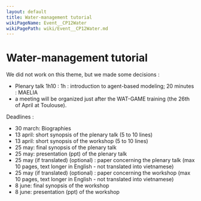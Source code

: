 ```yaml
---
layout: default
title: Water-management tutorial
wikiPageName: Event__CP12Water
wikiPagePath: wiki/Event__CP12Water.md
---
```


# Water-management tutorial

We did not work on this theme, but we made some decisions :
- Plenary talk 1h10 : 1h : introduction to agent-based modeling; 20 minutes : MAELIA
- a meeting will be organized just after the WAT-GAME training (the 26th of April at Toulouse).

Deadlines :
- 30 march: Biographies
- 13 april: short synopsis of the plenary talk (5 to 10 lines)
- 13 april: short synopsis of the workshop (5 to 10 lines)
- 25 may: final synopsis of the plenary talk
- 25 may: presentation (ppt) of the plenary talk
- 25 may (if translated) (optional) : paper concerning the plenary talk (max 10 pages, text longer in English - not translated into vietnamese)
- 25 may (if translated) (optional) : paper concerning the workshop (max 10 pages, text longer in English - not translated into vietnamese)
- 8 june: final synopsis of the workshop
- 8 june: presentation (ppt) of the workshop

